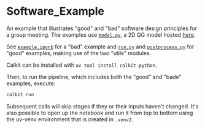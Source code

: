 # Software_Example

An example that illustrates "good" and "bad" software design principles for a group meeting.
The examples use [`model.py`](model.py), a 2D QG model hosted [here](https://github.com/joernc/QGModel).

See [`example.ipynb`](example.ipynb) for a "bad" example and [`run.py`](run.py) and [`postprocess.py`](postprocess.py) for "good" examples, making use of the two "utils" modules.

Calkit can be installed with `uv tool install calkit-python`.

Then, to run the pipeline, which includes both the "good" and "bade" examples,
execute:

```sh
calkit run
```

Subsequent calls will skip stages if they or their inputs haven't changed.
It's also possible to open up the notebook and run it from top to bottom
using the uv-venv environment that is created in `.venv2`.
